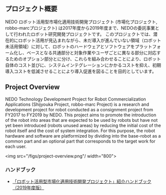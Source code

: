 ## プロジェクト概要

NEDO ロボット活用型市場化適用技術開発プロジェクト (市場化プロジェクト, robbo-marcプロジェクト) は2017年度から2019年度まで、NEDOの委託事業として行われたロボット研究開発プロジェクトです。
このプロジェクトでは、潜在的にロボット活用が見込まれながら、未だ導入が進んでいない領域（ロボット未活用領域）に対して、ロボットのハードウェアとソフトウェアをプラットフォーム化し、ベースとなる共通部分と対象作業やユーザごとに異なる部分に対応するためのオプション部分とに分け、これらを組み合わせることにより、ロボット自体のコスト並びに、システムインテグレーションにかかるコストを抑え、初期導入コストを低減させることにより導入促進を図ることを目的としています。

## Project Overview

NEDO Technology Development Project for Robot Commercialization Applications (Shijyouka Project, robbo-marc Project) is a research and development project for robot conducted as a consignment project from FY2017 to FY2019 by NEDO. 
This project aims to promote the introduction of the robot into areas that are expected to be used by robots but have not yet been introduced (robots unused areas) by reducing the initial cost of the robot itself and the cost of system integration.
For this purpose, the robot hardware and software are platformized by dividing into the base-robot as a common part and an optional part that corresponds to the target work for each user.

<img src="/figs/project-overview.png"/ width="800">

### ハンドブック

- [「ロボット活用型市場化適用技術開発プロジェクト」紹介ハンドブック（2019年度版）](https://www.nedo.go.jp/library/pamphlets/ZZ_pamphlets_00039.html)

